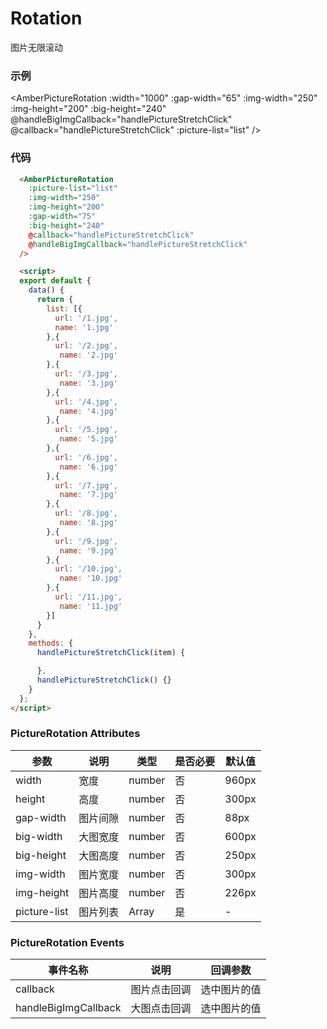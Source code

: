 # Rotation 
  图片无限滚动

### 示例
<AmberPictureRotation :width="1000" :gap-width="65" :img-width="250" :img-height="200" :big-height="240" @handleBigImgCallback="handlePictureStretchClick" @callback="handlePictureStretchClick" :picture-list="list" />

### 代码
```html
  <AmberPictureRotation 
    :picture-list="list" 
    :img-width="250" 
    :img-height="200" 
    :gap-width="75" 
    :big-height="240" 
    @callback="handlePictureStretchClick" 
    @handleBigImgCallback="handlePictureStretchClick"
  />

  <script>
  export default {
    data() {
      return {
        list: [{
          url: '/1.jpg',
          name: '1.jpg'
        },{
          url: '/2.jpg',
           name: '2.jpg'
        },{
          url: '/3.jpg',
           name: '3.jpg'
        },{
          url: '/4.jpg',
           name: '4.jpg'
        },{
          url: '/5.jpg',
           name: '5.jpg'
        },{
          url: '/6.jpg',
           name: '6.jpg'
        },{
          url: '/7.jpg',
           name: '7.jpg'
        },{
          url: '/8.jpg',
           name: '8.jpg'
        },{
          url: '/9.jpg',
           name: '9.jpg'
        },{
          url: '/10.jpg',
           name: '10.jpg'
        },{
          url: '/11.jpg',
           name: '11.jpg'
        }]
      }
    },
    methods: {
      handlePictureStretchClick(item) {

      },
      handlePictureStretchClick() {}
    }
  };
</script>

```

### PictureRotation Attributes


| 参数 | 说明 | 类型 | 是否必要 | 默认值 |
| --- | ---  | --- |  ---    | --- |
| width | 宽度 | number | 否 | 960px |
| height | 高度 | number | 否 | 300px |
| gap-width | 图片间隙 | number | 否 | 88px |
| big-width | 大图宽度 | number | 否 | 600px |
| big-height | 大图高度 | number | 否 | 250px |
| img-width | 图片宽度 | number | 否 | 300px |
| img-height | 图片高度 | number | 否 | 226px |
| picture-list | 图片列表 | Array | 是 | - |


### PictureRotation Events
| 事件名称 | 说明 | 回调参数 | 
| --- | ---  | --- |  
| callback| 图片点击回调| 选中图片的值 |
| handleBigImgCallback| 大图点击回调| 选中图片的值 |

<script>
  export default {
    data() {
      return {
        list: [{
          url: '/1.jpg',
          name: '1.jpg'
        },{
          url: '/2.jpg',
           name: '2.jpg'
        },{
          url: '/3.jpg',
           name: '3.jpg'
        },{
          url: '/4.jpg',
           name: '4.jpg'
        },{
          url: '/5.jpg',
           name: '5.jpg'
        },{
          url: '/6.jpg',
           name: '6.jpg'
        },{
          url: '/7.jpg',
           name: '7.jpg'
        },{
          url: '/8.jpg',
           name: '8.jpg'
        },{
          url: '/9.jpg',
           name: '9.jpg'
        },{
          url: '/10.jpg',
           name: '10.jpg'
        },{
          url: '/11.jpg',
           name: '11.jpg'
        }]
      }
    },
    methods: {
      handlePictureStretchClick(item) {
        console.log(item)
      }
    }
  };
</script>
